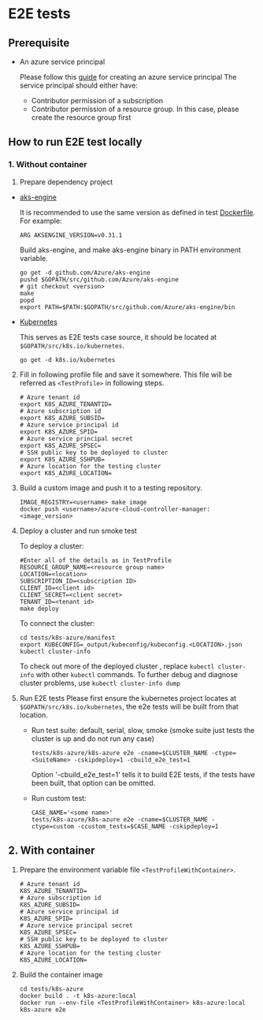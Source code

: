 # E2E tests

## Prerequisite
- An azure service principal

    Please follow this [guide](https://github.com/Azure/aks-engine/blob/master/docs/topics/service-principals.md) for creating an azure service principal
    The service principal should either have:
    - Contributor permission of a subscription
    - Contributor permission of a resource group. In this case, please create the resource group first

## How to run E2E test locally

### 1. Without container

1. Prepare dependency project
- [aks-engine](https://github.com/Azure/aks-engine)

    It is recommended to use the same version as defined in test [Dockerfile](/tests/k8s-azure/Dockerfile). For example:
    ```
    ARG AKSENGINE_VERSION=v0.31.1
    ```

    Build aks-engine, and make aks-engine binary in PATH environment variable.

    ```
    go get -d github.com/Azure/aks-engine
    pushd $GOPATH/src/github.com/Azure/aks-engine
    # git checkout <version>
    make
    popd
    export PATH=$PATH:$GOPATH/src/github.com/Azure/aks-engine/bin
    ```

- [Kubernetes](https://github.com/kubernetes/kubernetes)

    This serves as E2E tests case source, it should be located at `$GOPATH/src/k8s.io/kubernetes`.

    ```
    go get -d k8s.io/kubernetes
    ```

2. Fill in following profile file and save it somewhere. This file will be referred as `<TestProfile>` in following steps.

    ```
    # Azure tenant id
    export K8S_AZURE_TENANTID=
    # Azure subscription id
    export K8S_AZURE_SUBSID=
    # Azure service principal id
    export K8S_AZURE_SPID=
    # Azure service principal secret
    export K8S_AZURE_SPSEC=
    # SSH public key to be deployed to cluster
    export K8S_AZURE_SSHPUB=
    # Azure location for the testing cluster
    export K8S_AZURE_LOCATION=
    ```

3. Build a custom image and push it to a testing repository.
    ```
    IMAGE_REGISTRY=<username> make image
    docker push <username>/azure-cloud-controller-manager:<image_version>
    ```

4. Deploy a cluster and run smoke test

    To deploy a cluster:
    ```
    #Enter all of the details as in TestProfile
    RESOURCE_GROUP_NAME=<resource group name>
    LOCATION=<location>
    SUBSCRIPTION_ID=<subscription ID>
    CLIENT_ID=<client id>
    CLIENT_SECRET=<client secret>
    TENANT_ID=<tenant id>
    make deploy
    ```

    To connect the cluster:
    ```
    cd tests/k8s-azure/manifest
    export KUBECONFIG=_output/kubeconfig/kubeconfig.<LOCATION>.json
    kubectl cluster-info
    ```
    To check out more of the deployed cluster , replace ``` kubectl cluster-info ``` with other `kubectl` commands.
    To further debug and diagnose cluster problems, use ```kubectl cluster-info dump```

5. Run E2E tests
    Please first ensure the kubernetes project locates at `$GOPATH/src/k8s.io/kubernetes`, the e2e tests will be built from that location.
    - Run test suite: default, serial, slow, smoke (smoke suite just tests the cluster is up and do not run any case)
        ```
        tests/k8s-azure/k8s-azure e2e -cname=$CLUSTER_NAME -ctype=<SuiteName> -cskipdeploy=1 -cbuild_e2e_test=1
        ```

        Option '-cbuild_e2e_test=1' tells it to build E2E tests, if the tests have been built, that option can be omitted.

    - Run custom test:
        ```
        CASE_NAME='<some name>'
        tests/k8s-azure/k8s-azure e2e -cname=$CLUSTER_NAME -ctype=custom -ccustom_tests=$CASE_NAME -cskipdeploy=1
        ```

## 2. With container

1. Prepare the environment variable file `<TestProfileWithContainer>`.
    ```
    # Azure tenant id
    K8S_AZURE_TENANTID=
    # Azure subscription id
    K8S_AZURE_SUBSID=
    # Azure service principal id
    K8S_AZURE_SPID=
    # Azure service principal secret
    K8S_AZURE_SPSEC=
    # SSH public key to be deployed to cluster
    K8S_AZURE_SSHPUB=
    # Azure location for the testing cluster
    K8S_AZURE_LOCATION=
    ```

2. Build the container image

    ```
    cd tests/k8s-azure
    docker build . -t k8s-azure:local
    docker run --env-file <TestProfileWithContainer> k8s-azure:local k8s-azure e2e
    ```
